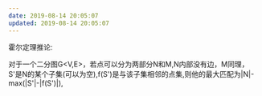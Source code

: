 ```yaml
---
date: 2019-08-14 20:05:07
updated: 2019-08-14 20:05:07
---
```




霍尔定理推论:

对于一个二分图G<V,E>，若点可以分为两部分N和M,N内部没有边，M同理，S'是N的某个子集(可以为空),f(S')是与该子集相邻的点集,则他的最大匹配为|N|-max(|S'|-|f(S')|),